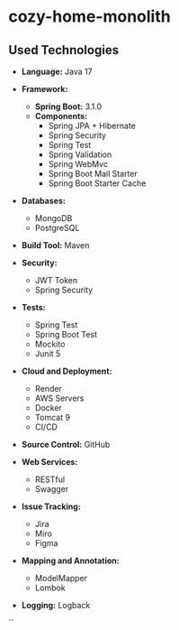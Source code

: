 # cozy-home-monolith

## Used Technologies
- **Language:** Java 17
- **Framework:**  
  - **Spring Boot:** 3.1.0 
  - **Components:**  
    - Spring JPA + Hibernate  
    - Spring Security
    - Spring Test 
    - Spring Validation
    - Spring WebMvc
    - Spring Boot Mail Starter
    - Spring Boot Starter Cache

- **Databases:** 
	- MongoDB
	- PostgreSQL

- **Build Tool:** Maven

- **Security:**
	- JWT Token
	- Spring Security

- **Tests:**
  - Spring Test
  - Spring Boot Test
  - Mockito
  - Junit 5

- **Cloud and Deployment:** 
  - Render 
  - AWS Servers 
  - Docker  
  - Tomcat 9
  - CI/CD

- **Source Control:** GitHub

- **Web Services:** 
	- RESTful
	- Swagger

- **Issue Tracking:**
  - Jira
  - Miro
  - Figma

- **Mapping and Annotation:**
  - ModelMapper
  - Lombok

- **Logging:** Logback

``
